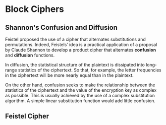 # Block Ciphers

## Shannon's Confusion and Diffusion

Feistel proposed the use of a cipher that alternates substitutions and permutations. Indeed, Feistels' idea is a practical application of a proposal by Claude Shannon to develop a product cipher that alternates **confusion** and **diffusion** functions.

In diffusion, the statistical structure of the plaintext is dissipated into long-range statistics of the ciphertext. So that, for example, the letter frequencies in
the ciphertext will be more nearly equal than in the plaintext.

On the other hand, confusion seeks to make the relationship between the statistics of the ciphertext and the value of the encryption key as complex as possible. This is usually achieved by
the use of a complex substitution algorithm. A simple linear substitution function would add little confusion.

## Feistel Cipher

<!-- TODO -->
